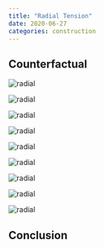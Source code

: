```yaml
---
title: "Radial Tension"
date: 2020-06-27
categories: construction
---
```


## Counterfactual

![radial][radial-0]

![radial][radial-b]

![radial][radial-c]

![radial][radial-d]

![radial][radial-e]

![radial][radial-h]

![radial][radial-j]

![radial][radial-x]

![radial][radial-y]

## Conclusion

[radial-0]: https://pretenst.com/images/2020-06/radial-0.jpg
[radial-b]: https://pretenst.com/images/2020-06/radial-b.jpg
[radial-c]: https://pretenst.com/images/2020-06/radial-c.jpg
[radial-d]: https://pretenst.com/images/2020-06/radial-d.jpg
[radial-e]: https://pretenst.com/images/2020-06/radial-e.jpg
[radial-h]: https://pretenst.com/images/2020-06/radial-h.jpg
[radial-j]: https://pretenst.com/images/2020-06/radial-j.jpg
[radial-x]: https://pretenst.com/images/2020-06/radial-x.jpg
[radial-y]: https://pretenst.com/images/2020-06/radial-y.jpg
